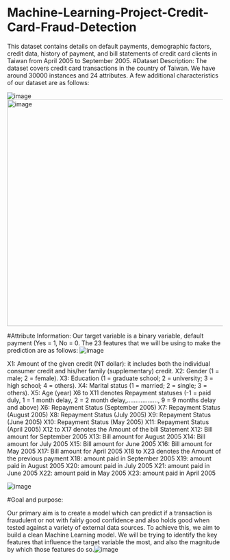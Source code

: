 # Machine-Learning-Project-Credit-Card-Fraud-Detection
This dataset contains details on default payments, demographic factors, credit data, history of payment, and bill statements of credit card clients in Taiwan from April 2005 to September 2005.
#Dataset Description:
The dataset covers credit card transactions in the country of Taiwan. We have around 30000 instances and 24 attributes. A few additional characteristics of our dataset are as follows:

![image](https://user-images.githubusercontent.com/30767136/205475898-de25afce-9d74-4264-acd4-f5c704e84fa2.png) 
<img width="528" alt="image" src="https://user-images.githubusercontent.com/30767136/205475902-ae80c174-fdd9-4280-8076-3ca93e509f30.png"> 

#Attribute Information:
Our target variable is a binary variable, default payment (Yes = 1, No = 0. The 23 features that we will be using to make the prediction are as follows:
![image](https://user-images.githubusercontent.com/30767136/205475904-1bd2e5b8-9a9b-4928-b7ac-6df742c2afe0.png)

X1: Amount of the given credit (NT dollar): it includes both the individual consumer credit and his/her family (supplementary) credit.
X2: Gender (1 = male; 2 = female).
X3: Education (1 = graduate school; 2 = university; 3 = high school; 4 = others).
X4: Marital status (1 = married; 2 = single; 3 = others).
X5: Age (year)
X6 to X11 denotes Repayment statuses (-1 = paid duly, 1 = 1 month delay, 2 = 2 month delay,………………, 9 = 9 months delay and above)
X6: Repayment Status (September 2005)
X7: Repayment Status (August 2005)
X8: Repayment Status (July 2005)
X9: Repayment Status (June 2005)
X10: Repayment Status (May 2005)
X11: Repayment Status (April 2005)
X12 to X17 denotes the Amount of the bill Statement
X12: Bill amount for September 2005
X13: Bill amount for August 2005
X14: Bill amount for July 2005
X15: Bill amount for June 2005
X16: Bill amount for May 2005
X17: Bill amount for April 2005
X18 to X23 denotes the Amount of the previous payment
X18: amount paid in September 2005
X19: amount paid in August 2005
X20: amount paid in July 2005
X21: amount paid in June 2005
X22: amount paid in May 2005
X23: amount paid in April 2005

![image](https://user-images.githubusercontent.com/30767136/205475908-b7e8c12c-9300-415b-8485-7ca311d93733.png)

#Goal and purpose:

Our primary aim is to create a model which can predict if a transaction is fraudulent or not with fairly good confidence and also holds good when tested against a variety of external data sources. To achieve this, we aim to build a clean Machine Learning model. We will be trying to identify the key features that influence the target variable the most, and also the magnitude by which those features do so.![image](https://user-images.githubusercontent.com/30767136/205475919-0429cc16-3f57-4f4c-890d-01f71542f80c.png)
